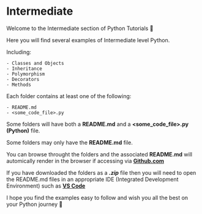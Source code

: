 # Intermediate
Welcome to the Intermediate section of Python Tutorials :tada:

Here you will find several examples of Intermediate level Python.

Including:

    - Classes and Objects
    - Inheritance
    - Polymorphism
    - Decorators
    - Methods

Each folder contains at least one of the following:

    - README.md
    - <some_code_file>.py

Some folders will have both a **README.md** and a **<some_code_file>.py (Python)** file.

Some folders may only have the **README.md** file.

You can browse throught the folders and the associated **README.md** will automically render in the browser if accessing via [**Github.com**](https://github.com/)

If you have downloaded the folders as a ***.zip*** file then you will need to open the README.md files in an appropriate IDE (Integrated Development Environment) such as [**VS Code**](https://code.visualstudio.com/)

I hope you find the examples easy to follow and wish you all the best on your Python journey :tada:
